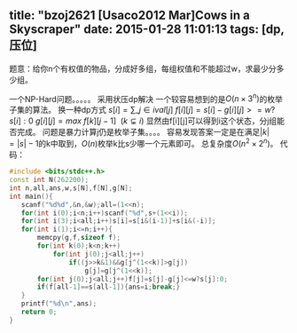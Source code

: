 title: "bzoj2621 [Usaco2012 Mar]Cows in a Skyscraper"
date: 2015-01-28 11:01:13
tags: [dp,压位]
---
题意：给你n个有权值的物品，分成好多组，每组权值和不能超过w，求最少分多少组。
<!--more-->
一个NP-Hard问题。。。。。
采用状压dp解决
一个较容易想到的是$O(n\times 3^n)$的枚举子集的算法。
换一种dp方式
$s[i]=\sum\_{j\in i} val[j]$
$f[i][j]=s[i]-g[i][j]>=w?s[i]:0$
$g[i][j]=max~f[k][j-1] ~~(k⊊i)$
 显然由f[i][j]可以得到i这个状态，分j组能否完成。
 问题是暴力计算j仍是枚举子集。。。。
 容易发现答案一定是在满足$|k|=|s|-1$的k中取到，$O(n)$枚举k比s少哪一个元素即可。
 总复杂度$O(n^2\times 2^n)$。
 代码：
 ```c++ bzoj2621.cpp
 #include <bits/stdc++.h>
const int N(262200);
int n,all,ans,w,s[N],f[N],g[N];
int main(){
	scanf("%d%d",&n,&w);all=(1<<n);
	for(int i(0);i<n;i++)scanf("%d",s+(1<<i));
	for(int i(3);i<all;i++)s[i]=s[i&(i-1)]+s[i&(-i)];
	for(int i(1);i<=n;i++){
		memcpy(g,f,sizeof f);
		for(int k(0);k<n;k++)
			for(int j(0);j<all;j++)
				if((j>>k&1)&&g[j^(1<<k)]>g[j])
					g[j]=g[j^(1<<k)];
		for(int j(0);j<all;j++)f[j]=s[j]-g[j]<=w?s[j]:0;
		if(f[all-1]==s[all-1]){ans=i;break;}
	}
	printf("%d\n",ans);
	return 0;
}
```